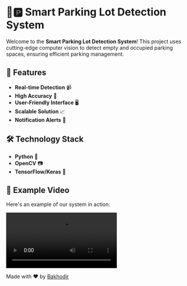 # 🚗🅿️ Smart Parking Lot Detection System

Welcome to the **Smart Parking Lot Detection System**! This project uses cutting-edge computer vision to detect empty and occupied parking spaces, ensuring efficient parking management.

## 🌟 Features

- **Real-time Detection** 📹
- **High Accuracy** 🎯
- **User-Friendly Interface** 🖥️
- **Scalable Solution** 📈
- **Notification Alerts** 🔔

## 🛠️ Technology Stack

- **Python** 🐍
- **OpenCV** 📷
- **TensorFlow/Keras** 🧠

## 🎥 Example Video

Here's an example of our system in action:

![Example Video](output_video.mp4)



Made with ❤️ by [Bakhodir](https://github.com/BahodirML)
